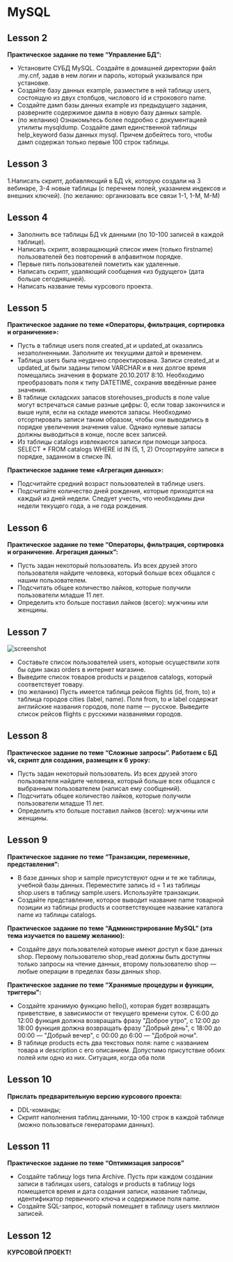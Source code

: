 # **MySQL**


## **Lesson 2**
**Практическое задание по теме “Управление БД”:**
- Установите СУБД MySQL. Создайте в домашней директории файл .my.cnf, задав в нем логин и пароль, который указывался при установке.
- Создайте базу данных example, разместите в ней таблицу users, состоящую из двух столбцов, числового id и строкового name.
- Создайте дамп базы данных example из предыдущего задания, разверните содержимое дампа в новую базу данных sample.
- (по желанию) Ознакомьтесь более подробно с документацией утилиты mysqldump. Создайте дамп единственной таблицы help_keyword базы данных mysql. Причем добейтесь того, чтобы дамп содержал только первые 100 строк таблицы.

## **Lesson 3**

1.Написать cкрипт, добавляющий в БД vk, которую создали на 3 вебинаре, 3-4 новые таблицы (с перечнем полей, указанием индексов и внешних ключей).
(по желанию: организовать все связи 1-1, 1-М, М-М)


## **Lesson 4**

- Заполнить все таблицы БД vk данными (по 10-100 записей в каждой таблице).
- Написать скрипт, возвращающий список имен (только firstname) пользователей без повторений в алфавитном порядке.
- Первые пять пользователей пометить как удаленные.
- Написать скрипт, удаляющий сообщения «из будущего» (дата больше сегодняшней).
- Написать название темы курсового проекта.

## **Lesson 5**

**Практическое задание по теме «Операторы, фильтрация, сортировка и ограничение»:**
- Пусть в таблице users поля created_at и updated_at оказались незаполненными. Заполните их текущими датой и временем.
- Таблица users была неудачно спроектирована. Записи created_at и updated_at были заданы типом VARCHAR и в них долгое время помещались значения в формате 20.10.2017 8:10. Необходимо преобразовать поля к типу DATETIME, сохранив введённые ранее значения.
- В таблице складских запасов storehouses_products в поле value могут встречаться самые разные цифры: 0, если товар закончился и выше нуля, если на складе имеются запасы. Необходимо отсортировать записи таким образом, чтобы они выводились в порядке увеличения значения value. Однако нулевые запасы должны выводиться в конце, после всех записей.
- Из таблицы catalogs извлекаются записи при помощи запроса. SELECT * FROM catalogs WHERE id IN (5, 1, 2) Отсортируйте записи в порядке, заданном в списке IN.

**Практическое задание теме «Агрегация данных»:**
- Подсчитайте средний возраст пользователей в таблице users.
- Подсчитайте количество дней рождения, которые приходятся на каждый из дней недели. Следует учесть, что необходимы дни недели текущего года, а не года рождения.


## **Lesson 6**

**Практическое задание по теме “Операторы, фильтрация, сортировка и ограничение. Агрегация данных”:**

- Пусть задан некоторый пользователь. Из всех друзей этого пользователя найдите человека, который больше всех общался с нашим пользователем.
- Подсчитать общее количество лайков, которые получили пользователи младше 11 лет.
- Определить кто больше поставил лайков (всего): мужчины или женщины.

## **Lesson 7**
![screenshot](https://github.com/DamageHunter/MySQL/blob/main/img/IMAGE%202022-05-26%2009:25:41.jpg)
- Составьте список пользователей users, которые осуществили хотя бы один заказ orders в интернет магазине.
- Выведите список товаров products и разделов catalogs, который соответствует товару.
- (по желанию) Пусть имеется таблица рейсов flights (id, from, to) и таблица городов cities (label, name). Поля from, to и label содержат английские названия городов, поле name — русское. Выведите список рейсов flights с русскими названиями городов.


## **Lesson 8**

**Практическое задание по теме “Сложные запросы”. Работаем с БД vk, скрипт для создания, размещен к 6 уроку:**
- Пусть задан некоторый пользователь. Из всех друзей этого пользователя найдите человека, который больше всех общался с выбранным пользователем (написал ему сообщений).
- Подсчитать общее количество лайков, которые получили пользователи младше 11 лет.
- Определить кто больше поставил лайков (всего): мужчины или женщины.

## **Lesson 9**
**Практическое задание по теме “Транзакции, переменные, представления”:**
- В базе данных shop и sample присутствуют одни и те же таблицы, учебной базы данных. Переместите запись id = 1 из таблицы shop.users в таблицу sample.users. Используйте транзакции.
- Создайте представление, которое выводит название name товарной позиции из таблицы products и соответствующее название каталога name из таблицы catalogs.

**Практическое задание по теме “Администрирование MySQL” (эта тема изучается по вашему желанию):**
- Создайте двух пользователей которые имеют доступ к базе данных shop. Первому пользователю shop_read должны быть доступны только запросы на чтение данных, второму пользователю shop — любые операции в пределах базы данных shop.

**Практическое задание по теме “Хранимые процедуры и функции, триггеры":**
- Создайте хранимую функцию hello(), которая будет возвращать приветствие, в зависимости от текущего времени суток. С 6:00 до 12:00 функция должна возвращать фразу "Доброе утро", с 12:00 до 18:00 функция должна возвращать фразу "Добрый день", с 18:00 до 00:00 — "Добрый вечер", с 00:00 до 6:00 — "Доброй ночи".
- В таблице products есть два текстовых поля: name с названием товара и description с его описанием. Допустимо присутствие обоих полей или одно из них. Ситуация, когда оба поля 



## **Lesson 10**

**Прислать предварительную версию курсового проекта:**
- DDL-команды;
- Скрипт наполнения таблиц данными, 10-100 строк в каждой таблице (можно пользоваться генераторами данных).


## **Lesson 11**

**Практическое задание по теме “Оптимизация запросов”**

- Создайте таблицу logs типа Archive. Пусть при каждом создании записи в таблицах users, catalogs и products в таблицу logs помещается время и дата создания записи, название таблицы, идентификатор первичного ключа и содержимое поля name.
- Создайте SQL-запрос, который помещает в таблицу users миллион записей.


## **Lesson 12**

**КУРСОВОЙ ПРОЕКТ!**



